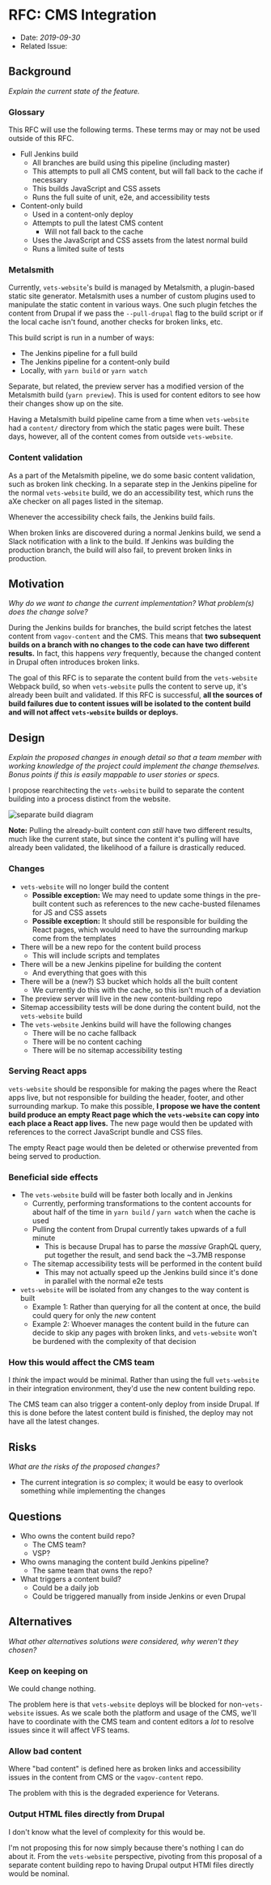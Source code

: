 # RFC: CMS Integration

- Date: _2019-09-30_
- Related Issue:

## Background
_Explain the current state of the feature._

### Glossary
This RFC will use the following terms. These terms may or may not be
used outside of this RFC.
- Full Jenkins build
  - All branches are build using this pipeline (including master)
  - This attempts to pull all CMS content, but will fall back to the
    cache if necessary
  - This builds JavaScript and CSS assets
  - Runs the full suite of unit, e2e, and accessibility tests
- Content-only build
  - Used in a content-only deploy
  - Attempts to pull the latest CMS content
    - Will not fall back to the cache
  - Uses the JavaScript and CSS assets from the latest normal build
  - Runs a limited suite of tests

### Metalsmith
Currently, `vets-website`'s build is managed by Metalsmith, a
plugin-based static site generator. Metalsmith uses a number of custom
plugins used to manipulate the static content in various ways. One
such plugin fetches the content from Drupal if we pass the
`--pull-drupal` flag to the build script or if the local cache isn't
found, another checks for broken links, etc.

This build script is run in a number of ways:
- The Jenkins pipeline for a full build
- The Jenkins pipeline for a content-only build
- Locally, with `yarn build` or `yarn watch`

Separate, but related, the preview server has a modified version of
the Metalsmith build (`yarn preview`). This is used for content
editors to see how their changes show up on the site.

Having a Metalsmith build pipeline came from a time when
`vets-website` had a `content/` directory from which the static pages
were built. These days, however, all of the content comes from outside
`vets-website`.

### Content validation
As a part of the Metalsmith pipeline, we do some basic content
validation, such as broken link checking. In a separate step in the
Jenkins pipeline for the normal `vets-website` build, we do an
accessibility test, which runs the aXe checker on all pages listed in
the sitemap.

Whenever the accessibility check fails, the Jenkins build fails.

When broken links are discovered during a normal Jenkins build, we
send a Slack notification with a link to the build. If Jenkins was
building the production branch, the build will also fail, to prevent
broken links in production.

## Motivation
_Why do we want to change the current implementation? What problem(s)
does the change solve?_

During the Jenkins builds for branches, the build script fetches the
latest content from `vagov-content` and the CMS. This means that **two
subsequent builds on a branch with no changes to the code can have two
different results.** In fact, this happens _very_ frequently, because
the changed content in Drupal often introduces broken links.

The goal of this RFC is to separate the content build from the
`vets-website` Webpack build, so when `vets-website` pulls the content
to serve up, it's already been built and validated. If this RFC is
successful, **all the sources of build failures due to content issues
will be isolated to the content build and will not affect
`vets-website` builds or deploys.**

## Design
_Explain the proposed changes in enough detail so that a team member
with working knowledge of the project could implement the change
themselves. Bonus points if this is easily mappable to user stories or
specs._

I propose rearchitecting the `vets-website` build to separate the
content building into a process distinct from the website.

![separate build diagram](images/separated-content-build-proposal.png)

**Note:** Pulling the already-built content _can still_ have two
different results, much like the current state, but since the content
it's pulling will have already been validated, the likelihood of a
failure is drastically reduced.

### Changes
- `vets-website` will no longer build the content
  - **Possible exception:** We may need to update some things in the
    pre-built content such as references to the new cache-busted
    filenames for JS and CSS assets
  - **Possible exception:** It should still be responsible for building
    the React pages, which would need to have the surrounding markup
    come from the templates
- There will be a new repo for the content build process
  - This will include scripts and templates
- There will be a new Jenkins pipeline for building the content
  - And everything that goes with this
- There will be a (new?) S3 bucket which holds all the built content
  - We currently do this with the cache, so this isn't much of a
    deviation
- The preview server will live in the new content-building repo
- Sitemap accessibility tests will be done during the content build,
  not the `vets-website` build
- The `vets-website` Jenkins build will have the following changes
  - There will be no cache fallback
  - There will be no content caching
  - There will be no sitemap accessibility testing
  
### Serving React apps
`vets-website` should be responsible for making the pages where the
React apps live, but not responsible for building the header, footer,
and other surrounding markup. To make this possible, **I propose we
have the content build produce an empty React page which the
`vets-website` can copy into each place a React app lives.** The new
page would then be updated with references to the correct JavaScript
bundle and CSS files.

The empty React page would then be deleted or otherwise prevented from
being served to production.

### Beneficial side effects
- The `vets-website` build will be faster both locally and in Jenkins
  - Currently, performing transformations to the content accounts for
    about half of the time in `yarn build` / `yarn watch` when the
    cache is used
  - Pulling the content from Drupal currently takes upwards of a full
    minute
	- This is because Drupal has to parse the _massive_ GraphQL query,
      put together the result, and send back the ~3.7MB response
  - The sitemap accessibility tests will be performed in the content
    build
	- This may not actually speed up the Jenkins build since it's done
      in parallel with the normal e2e tests
- `vets-website` will be isolated from any changes to the way content
  is built
  - Example 1: Rather than querying for all the content at once, the
    build could query for only the _new_ content
  - Example 2: Whoever manages the content build in the future can
    decide to skip any pages with broken links, and `vets-website`
    won't be burdened with the complexity of that decision
	  
### How this would affect the CMS team
I _think_ the impact would be minimal. Rather than using the full
`vets-website` in their integration environment, they'd use the new
content building repo.

The CMS team can also trigger a content-only deploy from inside
Drupal. If this is done before the latest content build is finished,
the deploy may not have all the latest changes.

## Risks
_What are the risks of the proposed changes?_

- The current integration is _so_ complex; it would be easy to
  overlook something while implementing the changes

## Questions
- Who owns the content build repo?
  - The CMS team?
  - VSP?
- Who owns managing the content build Jenkins pipeline?
  - The same team that owns the repo?
- What triggers a content build?
  - Could be a daily job
  - Could be triggered manually from inside Jenkins or even Drupal

## Alternatives
_What other alternatives solutions were considered, why weren't they
chosen?_

### Keep on keeping on
We could change nothing.

The problem here is that `vets-website` deploys will be blocked for
non-`vets-website` issues. As we scale both the platform and usage of
the CMS, we'll have to coordinate with the CMS team and content
editors a _lot_ to resolve issues since it will affect VFS teams.

### Allow bad content
Where "bad content" is defined here as broken links and accessibility
issues in the content from CMS or the `vagov-content` repo.

The problem with this is the degraded experience for Veterans.

### Output HTML files directly from Drupal
I don't know what the level of complexity for this would be.

I'm not proposing this for now simply because there's nothing I can do
about it. From the `vets-website` perspective, pivoting from this
proposal of a separate content building repo to having Drupal output
HTMl files directly would be nominal.
